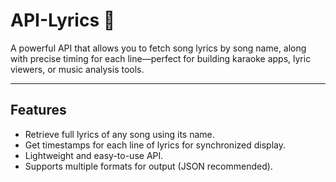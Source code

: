 # API-Lyrics 🎵

A powerful API that allows you to fetch song lyrics by song name, along with precise timing for each line—perfect for building karaoke apps, lyric viewers, or music analysis tools.

---

## Features

- Retrieve full lyrics of any song using its name.
- Get timestamps for each line of lyrics for synchronized display.
- Lightweight and easy-to-use API.
- Supports multiple formats for output (JSON recommended).
